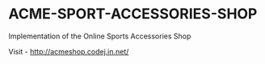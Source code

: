 # ACME-SPORT-ACCESSORIES-SHOP
Implementation of the Online Sports Accessories Shop

Visit -  http://acmeshop.codej.in.net/
